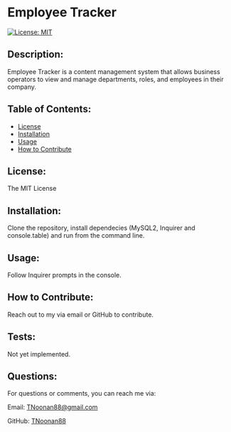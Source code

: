 # Employee Tracker
[![License: MIT](https://img.shields.io/badge/License-MIT-yellow.svg)](https://opensource.org/licenses/MIT)

## Description:
Employee Tracker is a content management system that allows business operators to view and manage departments, roles, and employees in their company.

## Table of Contents:
* [License](#license)
* [Installation](#installation)
* [Usage](#usage)
* [How to Contribute](#how-to-contribute)

## License:
The MIT License

## Installation:
Clone the repository, install dependecies (MySQL2, Inquirer and console.table) and run from the command line.

## Usage:
Follow Inquirer prompts in the console.

## How to Contribute:
Reach out to my via email or GitHub to contribute.

## Tests:
Not yet implemented.

## Questions:
For questions or comments, you can reach me via:

Email: TNoonan88@gmail.com

GitHub: [TNoonan88](https://github.com/TNoonan88)
